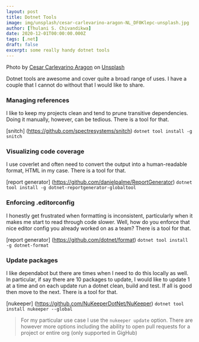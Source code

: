 ```yaml
---
layout: post
title: Dotnet Tools
image: img/unsplash/cesar-carlevarino-aragon-NL_DF0Klepc-unsplash.jpg
author: [Thulani S. Chivandikwa]
date: 2020-12-01T00:00:00.000Z
tags: [.net]
draft: false
excerpt: some really handy dotnet tools
---
```


Photo by <a href="https://unsplash.com/@carlevarino?utm_source=unsplash&utm_medium=referral&utm_content=creditCopyText">Cesar Carlevarino Aragon</a> on <a href="https://unsplash.com/photos/NL_DF0Klepc?utm_source=unsplash&utm_medium=referral&utm_content=creditCopyText">Unsplash</a>

Dotnet tools are awesome and cover quite a broad range of uses. I have a couple that I cannot do without that I would like to share.

### Managing references

I like to keep my projects clean and tend to prune transitive dependencies. Doing it manually, however, can be tedious. There is a tool for that.

[snitch] (https://github.com/spectresystems/snitch) `dotnet tool install -g snitch`

### Visualizing code coverage

I use coverlet and often need to convert the output into a human-readable format, HTML in my case. There is a tool for that.

[report generator] (https://github.com/danielpalme/ReportGenerator) `dotnet tool install -g dotnet-reportgenerator-globaltool`

### Enforcing .editorconfig

I honestly get frustrated when formatting is inconsistent, particularly when it makes me start to read through code slower. Well, how do you enforce that nice editor config you already worked on as a team? There is a tool for that.

[report generator] (https://github.com/dotnet/format) `dotnet tool install -g dotnet-format`

### Update packages

I like dependabot but there are times when I need to do this locally as well. In particular, if say there are 10 packages to update, I would like to update 1 at a time and on each update run a dotnet clean, build and test. If all is good then move to the next. There is a tool for that.

[nukeeper] (https://github.com/NuKeeperDotNet/NuKeeper) `dotnet tool install nukeeper --global`

> For my particular use case I use the `nukeeper update` option. There are however more options including the ability to open pull requests for a project or entire org (only supported in GigHub)
